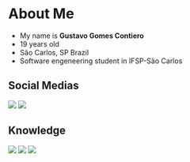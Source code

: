 # About Me
- My name is **Gustavo Gomes Contiero**
- 19 years old
- São Carlos, SP Brazil
- Software engeneering student in IFSP-São Carlos

## Social Medias
[![](https://img.shields.io/badge/Instagram-E4405F?style=for-the-badge&logo=instagram&logoColor=white)](https://www.instagram.com/gustavo_contiero/)
[![](https://img.shields.io/badge/LinkedIn-0077B5?style=for-the-badge&logo=linkedin&logoColor=white)](https://www.linkedin.com/in/gustavo-contiero-237207271/)

## Knowledge
![](https://img.shields.io/badge/Python-3776AB?style=for-the-badge&logo=python&logoColor=white)
![](https://img.shields.io/badge/HTML5-E34F26?style=for-the-badge&logo=html5&logoColor=white)
![](https://img.shields.io/badge/CSS3-1572B6?style=for-the-badge&logo=css3&logoColor=white)